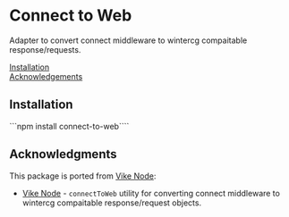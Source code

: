 # Connect to Web

Adapter to convert connect middleware to wintercg compaitable response/requests.

[Installation](#installation)  
[Acknowledgements](#acknowledgments)

## Installation

```npm install connect-to-web````

## Acknowledgments

This package is ported from [Vike Node](https://github.com/vikejs/vike-node/tree/main):

- [Vike Node](https://github.com/vikejs/vike-node/tree/main) - `connectToWeb` utility for converting connect middleware to
  wintercg compaitable response/request objects.
